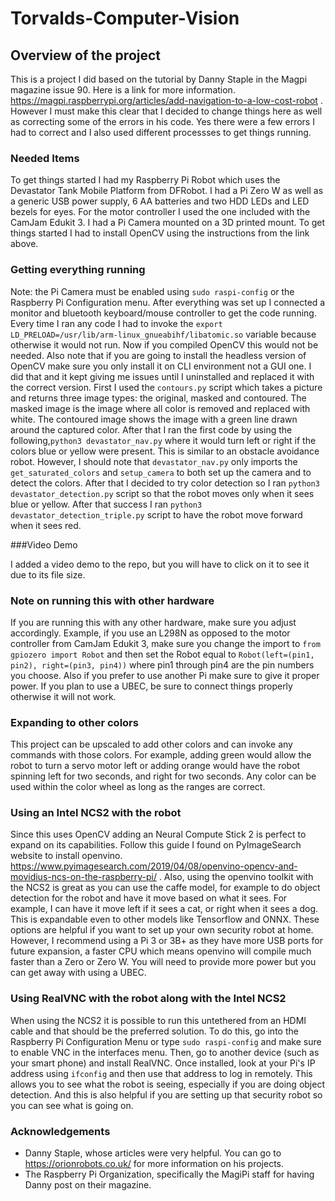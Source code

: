 # Torvalds-Computer-Vision

## Overview of the project

This is a project I did based on the tutorial by Danny Staple in the Magpi magazine issue 90. Here is a link for more information. https://magpi.raspberrypi.org/articles/add-navigation-to-a-low-cost-robot . However I must make this clear that I decided to change things here as well as correcting some of the errors in his code. Yes there were a few errors I had to correct and I also used different processses to get things running.

### Needed Items

To get things started I had my Raspberry Pi Robot which uses the Devastator Tank Mobile Platform from DFRobot. I had a Pi Zero W as well as a generic USB power supply, 6 AA batteries and two HDD LEDs and LED bezels for eyes. For the motor controller I used the one included with the CamJam Edukit 3. I had a Pi Camera mounted on a 3D printed mount. To get things started I had to install OpenCV using the instructions from the link above. 

### Getting everything running

Note: the Pi Camera must be enabled using `sudo raspi-config` or the Raspberry Pi Configuration menu. After everything was set up I connected a monitor and bluetooth keyboard/mouse controller to get the code running. Every time I ran any code I had to invoke the `export LD_PRELOAD=/usr/lib/arm-linux_gnueabihf/libatomic.so` variable because otherwise it would not run. Now if you compiled OpenCV this would not be needed. Also note that if you are going to install the headless version of OpenCV make sure you only install it on CLI environment not a GUI one. I did that and it kept giving me issues until I uninstalled and replaced it with the correct version. First I used the `contours.py` script which takes a picture and returns three image types: the original, masked and contoured. The masked image is the image where all color is removed and replaced with white. The contoured image shows the image with a green line drawn around the captured color. After that I ran the first code by using the following,`python3 devastator_nav.py` where it would turn left or right if the colors blue or yellow were present. This is similar to an obstacle avoidance robot. However, I should note that `devastator_nav.py` only imports the `get_saturated_colors` and `setup_camera` to both set up the camera and to detect the colors. After that I decided to try color detection so I ran `python3 devastator_detection.py` script so that the robot moves only when it sees blue or yellow. After that success I ran `python3 devastator_detection_triple.py` script to have the robot move forward when it sees red. 

###Video Demo

I added a video demo to the repo, but you will have to click on it to see it due to its file size.
### Note on running this with other hardware

If you are running this with any other hardware, make sure you adjust accordingly. Example, if you use an L298N as opposed to the motor controller from CamJam Edukit 3, make sure you change the import to `from gpiozero import Robot` and then set the Robot equal to `Robot(left=(pin1, pin2), right=(pin3, pin4))` where pin1 through pin4 are the pin numbers you choose. Also if you prefer to use another Pi make sure to give it proper power. If you plan to use a UBEC, be sure to connect things properly otherwise it will not work. 

### Expanding to other colors
This project can be upscaled to add other colors and can invoke any commands with those colors. For example, adding green would allow the robot to turn a servo motor left or adding orange would have the robot spinning left for two seconds, and right for two seconds. Any color can be used within the color wheel as long as the ranges are correct. 

### Using an Intel NCS2 with the robot

Since this uses OpenCV adding an Neural Compute Stick 2 is perfect to expand on its capabilities. Follow this guide I found on PyImageSearch website to install openvino. https://www.pyimagesearch.com/2019/04/08/openvino-opencv-and-movidius-ncs-on-the-raspberry-pi/ . Also, using the openvino toolkit with the NCS2 is great as you can use the caffe model, for example to do object detection for the robot and have it move based on what it sees. For example, I can have it move left if it sees a cat, or right when it sees a dog. This is expandable even to other models like Tensorflow and ONNX. These options are helpful if you want to set up your own security robot at home. However, I recommend using a Pi 3 or 3B+ as they have more USB ports for future expansion, a faster CPU which means openvino will compile much faster than a Zero or Zero W. You will need to provide more power but you can get away with using a UBEC.

### Using RealVNC with the robot along with the Intel NCS2

When using the NCS2 it is possible to run this untethered from an HDMI cable and that should be the preferred solution. To do this, go into the Raspberry Pi Configuration Menu or type `sudo raspi-config` and make sure to enable VNC in the interfaces menu. Then, go to another device (such as your smart phone) and install RealVNC. Once installed, look at your Pi's IP address using `ifconfig` and then use that address to log in remotely. This allows you to see what the robot is seeing, especially if you are doing object detection. And this is also helpful if you are setting up that security robot so you can see what is going on. 

### Acknowledgements

* Danny Staple, whose articles were very helpful. You can go to https://orionrobots.co.uk/ for more information on his projects.
* The Raspberry Pi Organization, specifically the MagiPi staff for having Danny post on their magazine.
